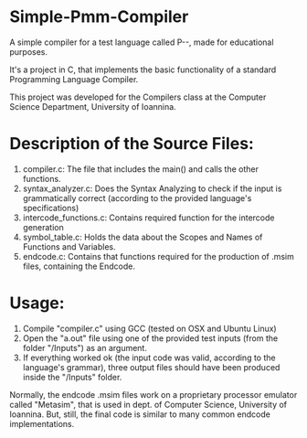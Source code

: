 # Simple-Pmm-Compiler
A simple compiler for a test language called P--, made for educational purposes.

It's a project in C, that implements the basic functionality of a standard Programming Language Compiler.

This project was developed for the Compilers class at the Computer Science Department, University of Ioannina.

# Description of the Source Files:

1. compiler.c: The file that includes the main() and calls the other functions.
2. syntax_analyzer.c: Does the Syntax Analyzing to check if the input is grammatically correct (according to the provided language's specifications)
3. intercode_functions.c: Contains required function for the intercode generation
4. symbol_table.c: Holds the data about the Scopes and Names of Functions and Variables.
5. endcode.c: Contains that functions required for the production of .msim files, containing the Endcode.

# Usage:

1. Compile "compiler.c" using GCC (tested on OSX and Ubuntu Linux)
2. Open the "a.out" file using one of the provided test inputs (from the folder "/Inputs") as an argument.
3. If everything worked ok (the input code was valid, according to the language's grammar), three output files should have been produced inside the "/Inputs" folder.

Normally, the endcode .msim files work on a proprietary processor emulator called "Metasim", that is used in dept. of Computer Science, University of Ioannina. But, still, the final code is similar to many common endcode implementations.
